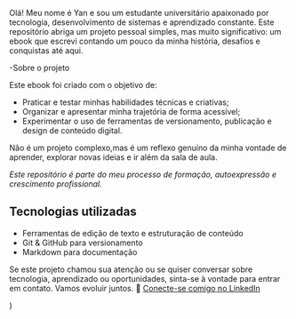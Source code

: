 

Olá! Meu nome é Yan e sou um estudante universitário apaixonado por tecnologia, desenvolvimento de sistemas e aprendizado constante. 
Este repositório abriga um projeto pessoal simples, mas muito significativo: um ebook que escrevi contando um pouco da minha história, desafios e conquistas até aqui.

 -Sobre o projeto

Este ebook foi criado com o objetivo de:

- Praticar e testar minhas habilidades técnicas e criativas;
- Organizar e apresentar minha trajetória de forma acessível;
- Experimentar o uso de ferramentas de versionamento, publicação e design de conteúdo digital.

Não é um projeto complexo,mas é um reflexo genuíno da minha vontade de aprender, explorar novas ideias e ir além da sala de aula.

 _Este repositório é parte do meu processo de formação, autoexpressão e crescimento profissional._

##  Tecnologias utilizadas

- Ferramentas de edição de texto e estruturação de conteúdo
- Git & GitHub para versionamento
- Markdown para documentação


Se este projeto chamou sua atenção ou se quiser conversar sobre tecnologia, aprendizado ou oportunidades, sinta-se à vontade para entrar em contato. Vamos evoluir juntos. 🚀
[Conecte-se comigo no LinkedIn](www.linkedin.com/in/yan-pedro-30013a344)

)

